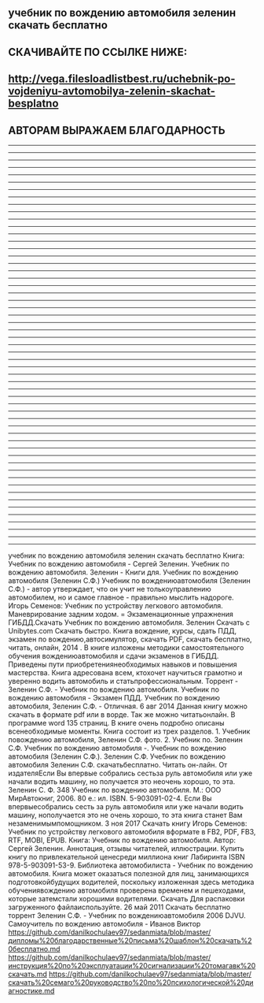 учебник по вождению автомобиля зеленин скачать бесплатно
--------------------------------------------------
СКАЧИВАЙТЕ ПО ССЫЛКЕ НИЖЕ:
--------------------------------------------------
http://vega.filesloadlistbest.ru/uchebnik-po-vojdeniyu-avtomobilya-zelenin-skachat-besplatno
--------------------------------------------------
АВТОРАМ ВЫРАЖАЕМ БЛАГОДАРНОСТЬ
--------------------------------------------------
--------------------------------------------------
--------------------------------------------------
--------------------------------------------------
--------------------------------------------------
--------------------------------------------------
--------------------------------------------------
--------------------------------------------------
--------------------------------------------------
--------------------------------------------------
--------------------------------------------------
--------------------------------------------------
--------------------------------------------------
--------------------------------------------------
--------------------------------------------------
--------------------------------------------------
--------------------------------------------------
--------------------------------------------------
--------------------------------------------------
--------------------------------------------------
--------------------------------------------------
--------------------------------------------------
--------------------------------------------------
--------------------------------------------------
--------------------------------------------------
--------------------------------------------------
--------------------------------------------------
--------------------------------------------------
--------------------------------------------------
--------------------------------------------------
--------------------------------------------------
--------------------------------------------------
--------------------------------------------------
--------------------------------------------------
--------------------------------------------------
--------------------------------------------------
--------------------------------------------------
--------------------------------------------------
--------------------------------------------------
--------------------------------------------------
--------------------------------------------------
--------------------------------------------------
--------------------------------------------------
--------------------------------------------------
--------------------------------------------------
--------------------------------------------------
--------------------------------------------------
--------------------------------------------------
--------------------------------------------------
--------------------------------------------------
--------------------------------------------------
--------------------------------------------------
--------------------------------------------------
--------------------------------------------------
--------------------------------------------------
--------------------------------------------------
учебник по вождению автомобиля зеленин скачать бесплатно Книга: Учебник по вождению автомобиля - Сергей Зеленин. Учебник по вождению автомобиля. Зеленин - Книги для. Учебник по вождению автомобиля (Зеленин С.Ф.) Учебник по вождениюавтомобиля (Зеленин С.Ф.) - автор утверждает, что он учит не толькоуправлению автомобилем, но и самое главное - правильно мыслить надороге. Игорь Семенов: Учебник по устройству легкового автомобиля. Маневрирование задним ходом. = Экзаменационные упражнения ГИБДД.Скачать Учебник по вождению автомобиля. Зеленин Скачать с Unibytes.com Скачать быстро. Книга вождение, курсы, сдать ПДД, экзамен по вождению,автосимулятор, скачать PDF, скачать бесплатно, читать, онлайн, 2014 . В книге изложены методики самостоятельного обучения вождениюавтомобиля и сдачи экзаменов в ГИБДД. Приведены пути приобретениянеобходимых навыков и повышения мастерства. Книга адресована всем, ктохочет научиться грамотно и уверенно водить автомобиль и статьпрофессиональным. Торрент - Зеленин С.Ф. - Учебник по вождению автомобиля. Учебник по вождению автомобиля - Экзамен ПДД. Учебник по вождению автомобиля, Зеленин С.Ф. - Отличная. 6 авг 2014  Данная книгу можно скачать в формате pdf или в ворде. Так же можно читатьонлайн. В программе word 135 страниц. В книге очень подробно описаны всенеобходимые моменты. Книга состоит из трех разделов. 1. Учебник повождению автомобиля, Зеленин С.Ф. фото. 2. Учебник по. Зеленин С.Ф. Учебник по вождению автомобиля -. Учебник по вождению автомобиля (Зеленин С.Ф.). Зеленин С.Ф. Учебник по вождению автомобиля Зеленин С.Ф. скачатьбесплатно. Читать он-лайн. От издателяЕсли Вы впервые собрались сестьза руль автомобиля или уже начали водить машину, но получается это неочень хорошо, то эта. Зеленин С. Ф. 348 Учебник по вождению автомобиля.  М.: ООО МирАвтокниг, 2006.  80 е.: ил. ISBN. 5-903091-02-4. Если Вы впервыесобрались сесть за руль автомобиля или уже начали водить машину, нополучается это не очень хорошо, то эта книга станет Вам незаменимымпомощником.
3 ноя 2017  Скачать книгу Игорь Семенов: Учебник по устройству легкового автомобиля вформате в FB2, PDF, FB3, RTF, MOBI, EPUB. Книга: Учебник по вождению автомобиля. Автор: Сергей Зеленин. Аннотация, отзывы читателей, иллюстрации. Купить книгу по привлекательной ценесреди миллиона книг Лабиринта  ISBN 978-5-903091-53-9. Библиотека автомобилиста - Учебник по вождению автомобиля. Книга может оказаться полезной для лиц, занимающихся подготовкойбудущих водителей, поскольку изложенная здесь методика обучениявождению автомобиля проверена временем и пешеходами, которые затемстали хорошими водителями. Скачать Для распаковки загруженного файлаиспользуйте. 26 май 2011  Скачать бесплатно торрент Зеленин С.Ф. - Учебник по вождениюавтомобиля  2006  DJVU. Самоучитель по вождению автомобиля - Иванов Виктор
https://github.com/danilkochulaev97/sedanmiata/blob/master/дипломы%20благодарственные%20письма%20шаблон%20скачать%20бесплатно.md
https://github.com/danilkochulaev97/sedanmiata/blob/master/инструкция%20по%20эксплуатации%20сигнализации%20томагавк%20скачать.md
https://github.com/danilkochulaev97/sedanmiata/blob/master/скачать%20семаго%20руководство%20по%20психологической%20диагностике.md
